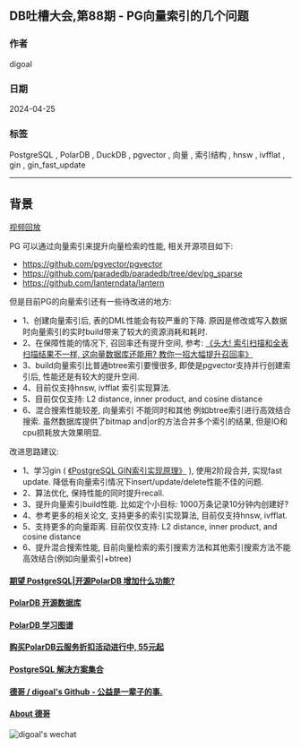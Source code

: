 ## DB吐槽大会,第88期 - PG向量索引的几个问题    
                
### 作者                
digoal                
                
### 日期                
2024-04-25                
                
### 标签                
PostgreSQL , PolarDB , DuckDB , pgvector , 向量 , 索引结构 , hnsw , ivfflat , gin , gin_fast_update               
                
----                
                
## 背景                
[视频回放]()      
  
PG 可以通过向量索引来提升向量检索的性能, 相关开源项目如下:   
- https://github.com/pgvector/pgvector  
- https://github.com/paradedb/paradedb/tree/dev/pg_sparse  
- https://github.com/lanterndata/lantern  
  
但是目前PG的向量索引还有一些待改进的地方:  
- 1、创建向量索引后, 表的DML性能会有较严重的下降. 原因是修改或写入数据时向量索引的实时build带来了较大的资源消耗和耗时.  
- 2、在保障性能的情况下, 召回率还有提升空间, 参考: [《头大! 索引扫描和全表扫描结果不一样, 这向量数据库还能用? 教你一招大幅提升召回率》](../202404/20240417_01.md)    
- 3、build向量索引比普通btree索引要慢很多, 即使是pgvector支持并行创建索引后, 性能还是有较大的提升空间.  
- 4、目前仅支持hnsw, ivfflat 索引实现算法.   
- 5、目前仅仅支持:  L2 distance, inner product, and cosine distance     
- 6、混合搜索性能较差, 向量索引 不能同时和其他 例如btree索引进行高效结合搜索. 虽然数据库提供了bitmap and|or的方法合并多个索引的结果, 但是IO和cpu损耗放大效果明显.   
    
  
改进思路建议:   
- 1、学习gin (   [《PostgreSQL GIN索引实现原理》](../201702/20170204_01.md)  ), 使用2阶段合并, 实现fast update. 降低有向量索引情况下insert/update/delete性能不佳的问题.   
- 2、算法优化, 保持性能的同时提升recall.     
- 3、提升向量索引build性能. 比如定个小目标: 1000万条记录10分钟内创建好?    
- 4、参考更多的相关论文, 支持更多的索引实现算法, 目前仅支持hnsw, ivfflat.    
- 5、支持更多的向量距离. 目前仅仅支持:  L2 distance, inner product, and cosine distance     
- 6、提升混合搜索性能, 目前向量检索的索引搜索方法和其他索引搜索方法不能高效结合(例如向量索引+btree)    
  
  
  
#### [期望 PostgreSQL|开源PolarDB 增加什么功能?](https://github.com/digoal/blog/issues/76 "269ac3d1c492e938c0191101c7238216")
  
  
#### [PolarDB 开源数据库](https://openpolardb.com/home "57258f76c37864c6e6d23383d05714ea")
  
  
#### [PolarDB 学习图谱](https://www.aliyun.com/database/openpolardb/activity "8642f60e04ed0c814bf9cb9677976bd4")
  
  
#### [购买PolarDB云服务折扣活动进行中, 55元起](https://www.aliyun.com/activity/new/polardb-yunparter?userCode=bsb3t4al "e0495c413bedacabb75ff1e880be465a")
  
  
#### [PostgreSQL 解决方案集合](../201706/20170601_02.md "40cff096e9ed7122c512b35d8561d9c8")
  
  
#### [德哥 / digoal's Github - 公益是一辈子的事.](https://github.com/digoal/blog/blob/master/README.md "22709685feb7cab07d30f30387f0a9ae")
  
  
#### [About 德哥](https://github.com/digoal/blog/blob/master/me/readme.md "a37735981e7704886ffd590565582dd0")
  
  
![digoal's wechat](../pic/digoal_weixin.jpg "f7ad92eeba24523fd47a6e1a0e691b59")
  
